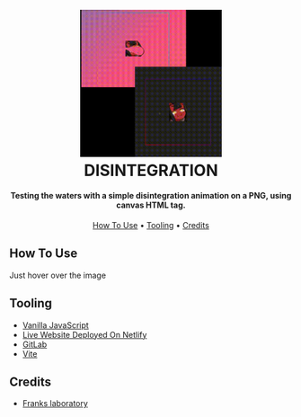 <h1 align="center">
  <br>
  <img src="./public/dff.gif" alt="" width="50%">
  <br>
  DISINTEGRATION
  <br>
</h1>

<h4 align="center"> Testing the waters with a simple disintegration animation on a PNG, using canvas HTML tag.</h4>


<p align="center">
  <a href="#how-to-use">How To Use</a> •
  <a href="#tooling">Tooling</a> •
  <a href="#credits">Credits</a> 
</p>

## How To Use

Just hover over the image

## Tooling

- [Vanilla JavaScript](https://www.ecma-international.org/technical-committees/tc49/)
- [Live Website Deployed On Netlify](https://harmonious-biscochitos-5d3231.netlify.app/)
- [GitLab](https://gitlab.com/Decipher-CS/disintegration-animation)
- [Vite](https://vitejs.dev/)


## Credits

-   [Franks laboratory](https://www.youtube.com/watch?v=vAJEHf92tV0)
